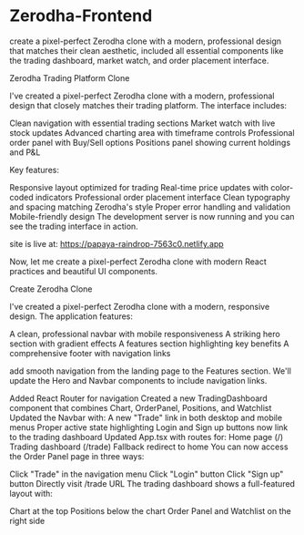 # Zerodha-Frontend

create a pixel-perfect Zerodha clone with a modern, professional design that matches their clean aesthetic, included all essential components like the trading dashboard, market watch, and order placement interface.

Zerodha Trading Platform Clone

I've created a pixel-perfect Zerodha clone with a modern, professional design that closely matches their trading platform. The interface includes:

Clean navigation with essential trading sections
Market watch with live stock updates
Advanced charting area with timeframe controls
Professional order panel with Buy/Sell options
Positions panel showing current holdings and P&L

Key features:

Responsive layout optimized for trading
Real-time price updates with color-coded indicators
Professional order placement interface
Clean typography and spacing matching Zerodha's style
Proper error handling and validation
Mobile-friendly design
The development server is now running and you can see the trading interface in action.

site is live at: https://papaya-raindrop-7563c0.netlify.app

Now, let me create a pixel-perfect Zerodha clone with modern React practices and beautiful UI components.

Create Zerodha Clone

I've created a pixel-perfect Zerodha clone with a modern, responsive design. The application features:

A clean, professional navbar with mobile responsiveness
A striking hero section with gradient effects
A features section highlighting key benefits
A comprehensive footer with navigation links


add smooth navigation from the landing page to the Features section. We'll update the Hero and Navbar components to include navigation links.

Added React Router for navigation
Created a new TradingDashboard component that combines Chart, OrderPanel, Positions, and Watchlist
Updated the Navbar with:
A new "Trade" link in both desktop and mobile menus
Proper active state highlighting
Login and Sign up buttons now link to the trading dashboard
Updated App.tsx with routes for:
Home page (/)
Trading dashboard (/trade)
Fallback redirect to home
You can now access the Order Panel page in three ways:

Click "Trade" in the navigation menu
Click "Login" button
Click "Sign up" button
Directly visit /trade URL
The trading dashboard shows a full-featured layout with:

Chart at the top
Positions below the chart
Order Panel and Watchlist on the right side
